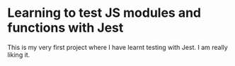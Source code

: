 # Learning to test JS modules and functions with Jest

This is my very first project where I have learnt testing with Jest.
I am really liking it.
